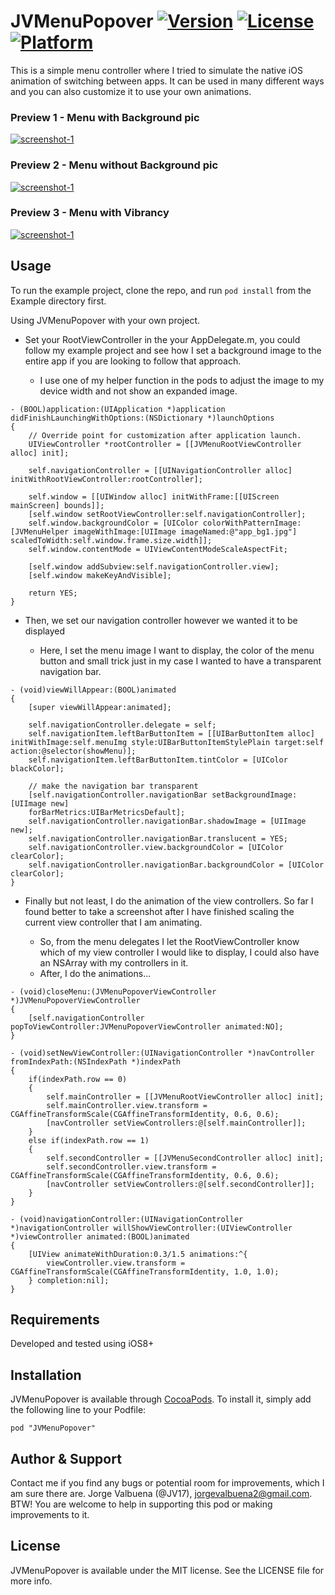# JVMenuPopover [![Version](https://img.shields.io/cocoapods/v/JVMenuPopover.svg?style=flat)](http://cocoadocs.org/docsets/JVMenuPopover) [![License](https://img.shields.io/cocoapods/l/JVMenuPopover.svg?style=flat)](http://cocoadocs.org/docsets/JVMenuPopover) [![Platform](https://img.shields.io/cocoapods/p/JVMenuPopover.svg?style=flat)](http://cocoadocs.org/docsets/JVMenuPopover)

This is a simple menu controller where I tried to simulate the native iOS animation of switching between apps. It can be used in many different ways and you can also customize it to use your own animations.

### Preview 1 - Menu with Background pic

<a href="http://www.youtube.com/watch?feature=player_embedded&v=PeAu5T2dbAk?autoplay=1" target="_blank">![screenshot-1](Previews/menu_with_bgpic.gif)</a>

### Preview 2 - Menu without Background pic

<a href="http://www.youtube.com/watch?feature=player_embedded&v=zcLHQHAZeU8?autoplay=1" target="_blank">![screenshot-1](Previews/menu_with_nobgpic.gif)</a>

### Preview 3 - Menu with Vibrancy

<a href="http://www.youtube.com/watch?feature=player_embedded&v=_9OrMZ7VYDI?autoplay=1" target="_blank">![screenshot-1](Previews/menu_with_vibrancy.gif)</a>

## Usage

To run the example project, clone the repo, and run `pod install` from the Example directory first.

Using JVMenuPopover with your own project.

* Set your RootViewController in the your AppDelegate.m, you could follow my example project and see how I set a background image to the entire app if you are looking to follow that approach.
    
    * I use one of my helper function in the pods to adjust the image to my device width and not show an expanded image.
    
``` 
- (BOOL)application:(UIApplication *)application didFinishLaunchingWithOptions:(NSDictionary *)launchOptions
{
    // Override point for customization after application launch.
    UIViewController *rootController = [[JVMenuRootViewController alloc] init];

    self.navigationController = [[UINavigationController alloc] initWithRootViewController:rootController];

    self.window = [[UIWindow alloc] initWithFrame:[[UIScreen mainScreen] bounds]];
    [self.window setRootViewController:self.navigationController];
    self.window.backgroundColor = [UIColor colorWithPatternImage:[JVMenuHelper imageWithImage:[UIImage imageNamed:@"app_bg1.jpg"] scaledToWidth:self.window.frame.size.width]];
    self.window.contentMode = UIViewContentModeScaleAspectFit;

    [self.window addSubview:self.navigationController.view];
    [self.window makeKeyAndVisible];

    return YES;
}
```

* Then, we set our navigation controller however we wanted it to be displayed
    
    * Here, I set the menu image I want to display, the color of the menu button and small trick just in my case I wanted to have a transparent navigation bar.

```
- (void)viewWillAppear:(BOOL)animated
{
    [super viewWillAppear:animated];

    self.navigationController.delegate = self;
    self.navigationItem.leftBarButtonItem = [[UIBarButtonItem alloc] initWithImage:self.menuImg style:UIBarButtonItemStylePlain target:self action:@selector(showMenu)];
    self.navigationItem.leftBarButtonItem.tintColor = [UIColor blackColor];

    // make the navigation bar transparent
    [self.navigationController.navigationBar setBackgroundImage:[UIImage new]
    forBarMetrics:UIBarMetricsDefault];
    self.navigationController.navigationBar.shadowImage = [UIImage new];
    self.navigationController.navigationBar.translucent = YES;
    self.navigationController.view.backgroundColor = [UIColor clearColor];
    self.navigationController.navigationBar.backgroundColor = [UIColor clearColor];
}
```

* Finally but not least, I do the animation of the view controllers. So far I found better to take a screenshot after I have finished scaling the current view controller that I am animating.

    * So, from the menu delegates I let the RootViewController know which of my view controller I would like to display, I could also have an NSArray with my controllers in it.
    * After, I do the animations...

```
- (void)closeMenu:(JVMenuPopoverViewController *)JVMenuPopoverViewController
{
    [self.navigationController popToViewController:JVMenuPopoverViewController animated:NO];
}

- (void)setNewViewController:(UINavigationController *)navController fromIndexPath:(NSIndexPath *)indexPath
{
    if(indexPath.row == 0)
    {
        self.mainController = [[JVMenuRootViewController alloc] init];
        self.mainController.view.transform = CGAffineTransformScale(CGAffineTransformIdentity, 0.6, 0.6);
        [navController setViewControllers:@[self.mainController]];
    }
    else if(indexPath.row == 1)
    {
        self.secondController = [[JVMenuSecondController alloc] init];
        self.secondController.view.transform = CGAffineTransformScale(CGAffineTransformIdentity, 0.6, 0.6);
        [navController setViewControllers:@[self.secondController]];
    }
}

- (void)navigationController:(UINavigationController *)navigationController willShowViewController:(UIViewController *)viewController animated:(BOOL)animated
{
    [UIView animateWithDuration:0.3/1.5 animations:^{
        viewController.view.transform = CGAffineTransformScale(CGAffineTransformIdentity, 1.0, 1.0);
    } completion:nil];
}
```

## Requirements

Developed and tested using iOS8+

## Installation

JVMenuPopover is available through [CocoaPods](http://cocoapods.org). To install
it, simply add the following line to your Podfile:

    pod "JVMenuPopover"

## Author & Support

Contact me if you find any bugs or potential room for improvements, which I am sure there are. Jorge Valbuena (@JV17), jorgevalbuena2@gmail.com. BTW! You are welcome to help in supporting this pod or making improvements to it.

## License

JVMenuPopover is available under the MIT license. See the LICENSE file for more info.

